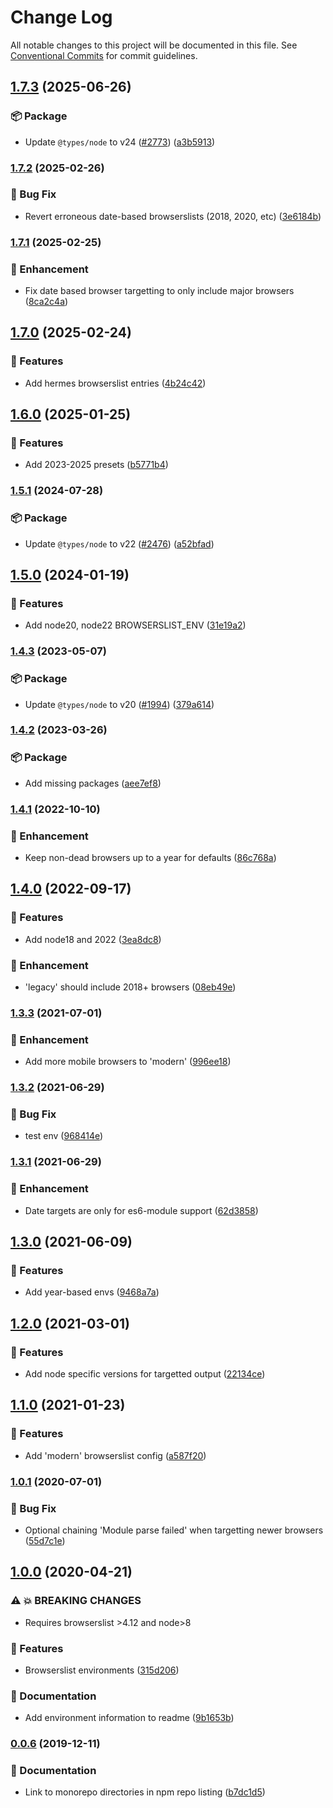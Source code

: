 # Change Log

All notable changes to this project will be documented in this file.
See [Conventional Commits](https://conventionalcommits.org) for commit guidelines.

## [1.7.3](/github.com/ntucker/anansi/compare/@anansi/browserslist-config@1.7.2...@anansi/browserslist-config@1.7.3) (2025-06-26)

### 📦 Package

* Update `@types/node` to v24 ([#2773](/github.com/ntucker/anansi/issues/2773)) ([a3b5913](/github.com/ntucker/anansi/commit/a3b5913f9aca95f41fbe31e9b2cfb41e2f4244aa))

### [1.7.2](https://github.com/ntucker/anansi/compare/@anansi/browserslist-config@1.7.1...@anansi/browserslist-config@1.7.2) (2025-02-26)

### 🐛 Bug Fix

* Revert erroneous date-based browserslists (2018, 2020, etc) ([3e6184b](https://github.com/ntucker/anansi/commit/3e6184b87f44ec66bfc984620371b0895bbc5ba0))

### [1.7.1](https://github.com/ntucker/anansi/compare/@anansi/browserslist-config@1.7.0...@anansi/browserslist-config@1.7.1) (2025-02-25)

### 💅 Enhancement

* Fix date based browser targetting to only include major browsers ([8ca2c4a](https://github.com/ntucker/anansi/commit/8ca2c4a4c424b7e159ed93af0fa0fd5f2f31647a))

## [1.7.0](https://github.com/ntucker/anansi/compare/@anansi/browserslist-config@1.6.0...@anansi/browserslist-config@1.7.0) (2025-02-24)

### 🚀 Features

* Add hermes browserslist entries ([4b24c42](https://github.com/ntucker/anansi/commit/4b24c4236e75b77ba37509af1ec580418b6ebbec))

## [1.6.0](https://github.com/ntucker/anansi/compare/@anansi/browserslist-config@1.5.1...@anansi/browserslist-config@1.6.0) (2025-01-25)

### 🚀 Features

* Add 2023-2025 presets ([b5771b4](https://github.com/ntucker/anansi/commit/b5771b4d91db5a3c32238ee6c8192a2d197b611b))

### [1.5.1](https://github.com/ntucker/anansi/compare/@anansi/browserslist-config@1.5.0...@anansi/browserslist-config@1.5.1) (2024-07-28)

### 📦 Package

* Update `@types/node` to v22 ([#2476](https://github.com/ntucker/anansi/issues/2476)) ([a52bfad](https://github.com/ntucker/anansi/commit/a52bfad6714d94e3b4ef327ac072fbcb386ee63a))

## [1.5.0](https://github.com/ntucker/anansi/compare/@anansi/browserslist-config@1.4.3...@anansi/browserslist-config@1.5.0) (2024-01-19)

### 🚀 Features

* Add node20, node22 BROWSERSLIST_ENV ([31e19a2](https://github.com/ntucker/anansi/commit/31e19a294023673f88ce88ec4435aaceb9fca95b))

### [1.4.3](https://github.com/ntucker/anansi/compare/@anansi/browserslist-config@1.4.2...@anansi/browserslist-config@1.4.3) (2023-05-07)

### 📦 Package

* Update `@types/node` to v20 ([#1994](https://github.com/ntucker/anansi/issues/1994)) ([379a614](https://github.com/ntucker/anansi/commit/379a61487a585c9618c80a6d436e581931040c7f))

### [1.4.2](https://github.com/ntucker/anansi/compare/@anansi/browserslist-config@1.4.1...@anansi/browserslist-config@1.4.2) (2023-03-26)

### 📦 Package

* Add missing packages ([aee7ef8](https://github.com/ntucker/anansi/commit/aee7ef83a19e352ff7ee03cd89914810ebf1ed6f))

### [1.4.1](https://github.com/ntucker/anansi/compare/@anansi/browserslist-config@1.4.0...@anansi/browserslist-config@1.4.1) (2022-10-10)

### 💅 Enhancement

* Keep non-dead browsers up to a year for defaults ([86c768a](https://github.com/ntucker/anansi/commit/86c768a18cdcc05c56f9608045966cf69e305384))

## [1.4.0](https://github.com/ntucker/anansi/compare/@anansi/browserslist-config@1.3.3...@anansi/browserslist-config@1.4.0) (2022-09-17)

### 🚀 Features

* Add node18 and 2022 ([3ea8dc8](https://github.com/ntucker/anansi/commit/3ea8dc8ab4c5317b66118defd5615d14e0209e6c))

### 💅 Enhancement

* 'legacy' should include 2018+ browsers ([08eb49e](https://github.com/ntucker/anansi/commit/08eb49ee6eb9dad074cb327936517031747b85cd))

### [1.3.3](https://github.com/ntucker/anansi/compare/@anansi/browserslist-config@1.3.2...@anansi/browserslist-config@1.3.3) (2021-07-01)

### 💅 Enhancement

* Add more mobile browsers to 'modern' ([996ee18](https://github.com/ntucker/anansi/commit/996ee1827405779cc7a58b7cd99da621731fe589))

### [1.3.2](https://github.com/ntucker/anansi/compare/@anansi/browserslist-config@1.3.1...@anansi/browserslist-config@1.3.2) (2021-06-29)

### 🐛 Bug Fix

* test env ([968414e](https://github.com/ntucker/anansi/commit/968414e907b01af13437196de60388b94ba373a6))

### [1.3.1](https://github.com/ntucker/anansi/compare/@anansi/browserslist-config@1.3.0...@anansi/browserslist-config@1.3.1) (2021-06-29)

### 💅 Enhancement

* Date targets are only for es6-module support ([62d3858](https://github.com/ntucker/anansi/commit/62d385857c513b82d4024de7518a322c1ec95ddd))

## [1.3.0](https://github.com/ntucker/anansi/compare/@anansi/browserslist-config@1.2.0...@anansi/browserslist-config@1.3.0) (2021-06-09)

### 🚀 Features

* Add year-based envs ([9468a7a](https://github.com/ntucker/anansi/commit/9468a7a9ab93e47794c8abdf14c42bdde9cf8d78))

## [1.2.0](https://github.com/ntucker/anansi/compare/@anansi/browserslist-config@1.1.0...@anansi/browserslist-config@1.2.0) (2021-03-01)

### 🚀 Features

* Add node specific versions for targetted output ([22134ce](https://github.com/ntucker/anansi/commit/22134ce38c80fcbb6b4009fe0dff0b0e90ecc275))

## [1.1.0](https://github.com/ntucker/anansi/compare/@anansi/browserslist-config@1.0.1...@anansi/browserslist-config@1.1.0) (2021-01-23)

### 🚀 Features

* Add 'modern' browserslist config ([a587f20](https://github.com/ntucker/anansi/commit/a587f207286d4d90a6abf630f62e2c1337f391c6))

### [1.0.1](https://github.com/ntucker/anansi/compare/@anansi/browserslist-config@1.0.0...@anansi/browserslist-config@1.0.1) (2020-07-01)

### 🐛 Bug Fix

* Optional chaining 'Module parse failed' when targetting newer browsers ([55d7c1e](https://github.com/ntucker/anansi/commit/55d7c1e5ba3ab9d8e22567790173ca868b9536ef))

## [1.0.0](https://github.com/ntucker/anansi/compare/@anansi/browserslist-config@0.0.6...@anansi/browserslist-config@1.0.0) (2020-04-21)

### ⚠ 💥 BREAKING CHANGES

* Requires browserslist >4.12 and node>8

### 🚀 Features

* Browserslist environments ([315d206](https://github.com/ntucker/anansi/commit/315d206ace5ae316129d687a4868c096fa41be0f))

### 📝 Documentation

* Add environment information to readme ([9b1653b](https://github.com/ntucker/anansi/commit/9b1653b03e10b12b4c87475d341a60b86ae1a9a4))

### [0.0.6](https://github.com/ntucker/anansi/compare/@anansi/browserslist-config@0.0.5...@anansi/browserslist-config@0.0.6) (2019-12-11)

### 📝 Documentation

* Link to monorepo directories in npm repo listing ([b7dc1d5](https://github.com/ntucker/anansi/commit/b7dc1d5b1a6f3b163c9d155e3847c8d079f6b4cf))
